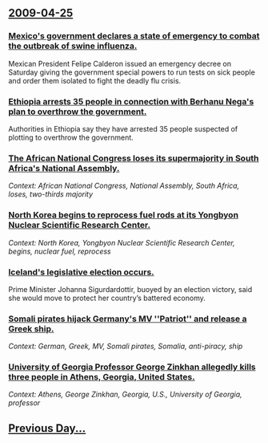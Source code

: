 ## [2009-04-25](/news/2009/04/25/index.md)

### [ Mexico's government declares a state of emergency to combat the outbreak of swine influenza. ](/news/2009/04/25/mexico-s-government-declares-a-state-of-emergency-to-combat-the-outbreak-of-swine-influenza.md)
Mexican President Felipe Calderon issued an emergency decree on Saturday giving the government special powers to run tests on sick people and order them isolated to fight the deadly flu crisis.

### [ Ethiopia arrests 35 people in connection with Berhanu Nega's plan to overthrow the government. ](/news/2009/04/25/ethiopia-arrests-35-people-in-connection-with-berhanu-nega-s-plan-to-overthrow-the-government.md)
Authorities in Ethiopia say they have arrested 35 people suspected of plotting to overthrow the government.

### [ The African National Congress loses its supermajority in South Africa's National Assembly. ](/news/2009/04/25/the-african-national-congress-loses-its-supermajority-in-south-africa-s-national-assembly.md)
_Context: African National Congress, National Assembly, South Africa, loses, two-thirds majority_

### [ North Korea begins to reprocess fuel rods at its Yongbyon Nuclear Scientific Research Center. ](/news/2009/04/25/north-korea-begins-to-reprocess-fuel-rods-at-its-yongbyon-nuclear-scientific-research-center.md)
_Context: North Korea, Yongbyon Nuclear Scientific Research Center, begins, nuclear fuel, reprocess_

### [ Iceland's legislative election occurs. ](/news/2009/04/25/iceland-s-legislative-election-occurs.md)
Prime Minister Johanna Sigurdardottir, buoyed by an election victory, said she would move to protect her country’s battered economy.

### [ Somali pirates hijack Germany's MV ''Patriot'' and release a Greek ship. ](/news/2009/04/25/somali-pirates-hijack-germany-s-mv-patriot-and-release-a-greek-ship.md)
_Context: German, Greek, MV, Somali pirates, Somalia, anti-piracy, ship_

### [ University of Georgia Professor George Zinkhan allegedly kills three people in Athens, Georgia, United States. ](/news/2009/04/25/university-of-georgia-professor-george-zinkhan-allegedly-kills-three-people-in-athens-georgia-united-states.md)
_Context: Athens, George Zinkhan, Georgia, U.S., University of Georgia, professor_

## [Previous Day...](/news/2009/04/24/index.md)

